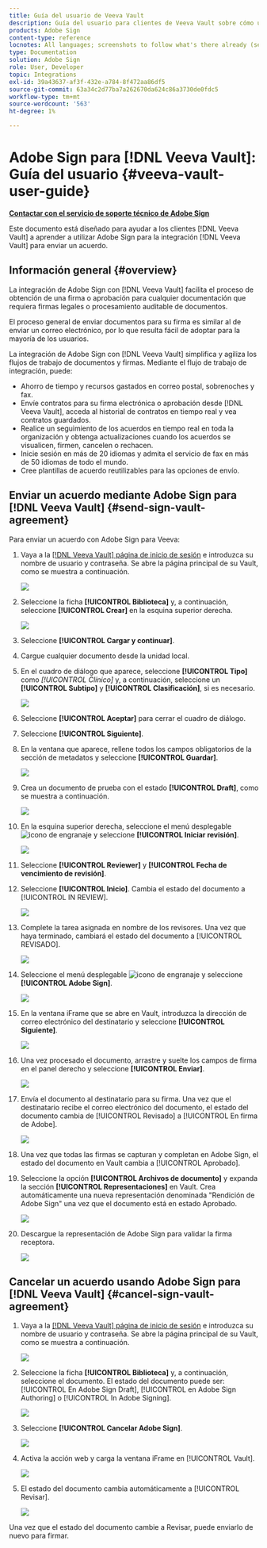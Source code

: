 ```yaml
---
title: Guía del usuario de Veeva Vault
description: Guía del usuario para clientes de Veeva Vault sobre cómo usar la integración de Adobe Sign con Veeva
products: Adobe Sign
content-type: reference
locnotes: All languages; screenshots to follow what's there already (seems there is a mix within a given language version of the article)
type: Documentation
solution: Adobe Sign
role: User, Developer
topic: Integrations
exl-id: 39a43637-af3f-432e-a784-8f472aa86df5
source-git-commit: 63a34c2d77ba7a262670da624c86a3730de0fdc5
workflow-type: tm+mt
source-wordcount: '563'
ht-degree: 1%

---
```


# Adobe Sign para [!DNL Veeva Vault]: Guía del usuario {#veeva-vault-user-guide}

[**Contactar con el servicio de soporte técnico de Adobe Sign**](https://adobe.com/go/adobesign-support-center_es)

Este documento está diseñado para ayudar a los clientes [!DNL Veeva Vault] a aprender a utilizar Adobe Sign para la integración [!DNL Veeva Vault] para enviar un acuerdo.

## Información general {#overview}

La integración de Adobe Sign con [!DNL Veeva Vault] facilita el proceso de obtención de una firma o aprobación para cualquier documentación que requiera firmas legales o procesamiento auditable de documentos.

El proceso general de enviar documentos para su firma es similar al de enviar un correo electrónico, por lo que resulta fácil de adoptar para la mayoría de los usuarios.

La integración de Adobe Sign con [!DNL Veeva Vault] simplifica y agiliza los flujos de trabajo de documentos y firmas. Mediante el flujo de trabajo de integración, puede:

* Ahorro de tiempo y recursos gastados en correo postal, sobrenoches y fax.
* Envíe contratos para su firma electrónica o aprobación desde [!DNL Veeva Vault], acceda al historial de contratos en tiempo real y vea contratos guardados.
* Realice un seguimiento de los acuerdos en tiempo real en toda la organización y obtenga actualizaciones cuando los acuerdos se visualicen, firmen, cancelen o rechacen.
* Inicie sesión en más de 20 idiomas y admita el servicio de fax en más de 50 idiomas de todo el mundo.
* Cree plantillas de acuerdo reutilizables para las opciones de envío.

## Enviar un acuerdo mediante Adobe Sign para [!DNL Veeva Vault] {#send-sign-vault-agreement}

Para enviar un acuerdo con Adobe Sign para Veeva:

1. Vaya a la [[!DNL Veeva Vault] página de inicio de sesión](https://login.veevavault.com/) e introduzca su nombre de usuario y contraseña. Se abre la página principal de su Vault, como se muestra a continuación.

   ![](images/vault-home.png)

1. Seleccione la ficha **[!UICONTROL Biblioteca]** y, a continuación, seleccione **[!UICONTROL Crear]** en la esquina superior derecha.

   ![](images/create-library.png)

1. Seleccione **[!UICONTROL Cargar y continuar]**.

1. Cargue cualquier documento desde la unidad local.

1. En el cuadro de diálogo que aparece, seleccione **[!UICONTROL Tipo]** como *[!UICONTROL Clínico]* y, a continuación, seleccione un **[!UICONTROL Subtipo]** y **[!UICONTROL Clasificación]**, si es necesario.

   ![](images/choose-document-type.png)

1. Seleccione **[!UICONTROL Aceptar]** para cerrar el cuadro de diálogo.

1. Seleccione **[!UICONTROL Siguiente]**.

1. En la ventana que aparece, rellene todos los campos obligatorios de la sección de metadatos y seleccione **[!UICONTROL Guardar]**.

   ![](images/metadata-details.png)

1. Crea un documento de prueba con el estado **[!UICONTROL Draft]**, como se muestra a continuación.

   ![](images/document-draft.png)

1. En la esquina superior derecha, seleccione el menú desplegable ![icono de engranaje](images/icon-gear.png) y seleccione **[!UICONTROL Iniciar revisión]**.

   ![](images/start-review.png)

1. Seleccione **[!UICONTROL Reviewer]** y **[!UICONTROL Fecha de vencimiento de revisión]**.

1. Seleccione **[!UICONTROL Inicio]**. Cambia el estado del documento a [!UICONTROL IN REVIEW].

   ![](images/in-review.png)

1. Complete la tarea asignada en nombre de los revisores. Una vez que haya terminado, cambiará el estado del documento a [!UICONTROL REVISADO].

   ![](images/reviewed-status.png)

1. Seleccione el menú desplegable ![icono de engranaje](images/icon-gear.png) y seleccione **[!UICONTROL Adobe Sign]**.

   ![](images/select-adobe-sign.png)

1. En la ventana iFrame que se abre en Vault, introduzca la dirección de correo electrónico del destinatario y seleccione **[!UICONTROL Siguiente]**.

   ![](images/iframe.png)

1. Una vez procesado el documento, arrastre y suelte los campos de firma en el panel derecho y seleccione **[!UICONTROL Enviar]**.

   ![](images/add-signature-fields.png)

1. Envía el documento al destinatario para su firma. Una vez que el destinatario recibe el correo electrónico del documento, el estado del documento cambia de [!UICONTROL Revisado] a [!UICONTROL En firma de Adobe].

   ![](images/in-adobe-signing.png)

1. Una vez que todas las firmas se capturan y completan en Adobe Sign, el estado del documento en Vault cambia a [!UICONTROL Aprobado].

1. Seleccione la opción **[!UICONTROL Archivos de documento]** y expanda la sección **[!UICONTROL Representaciones]** en Vault. Crea automáticamente una nueva representación denominada &quot;Rendición de Adobe Sign&quot; una vez que el documento está en estado Aprobado.

   ![](images/document-files.png)

1. Descargue la representación de Adobe Sign para validar la firma receptora.

   ![](images/verify-signature.png)

## Cancelar un acuerdo usando Adobe Sign para [!DNL Veeva Vault] {#cancel-sign-vault-agreement}

1. Vaya a la [[!DNL Veeva Vault] página de inicio de sesión](https://login.veevavault.com/) e introduzca su nombre de usuario y contraseña. Se abre la página principal de su Vault, como se muestra a continuación.

   ![](images/vault-home.png)

1. Seleccione la ficha **[!UICONTROL Biblioteca]** y, a continuación, seleccione el documento. El estado del documento puede ser: [!UICONTROL En Adobe Sign Draft], [!UICONTROL en Adobe Sign Authoring] o [!UICONTROL In Adobe Signing].

   ![](images/document-adobe-sign-authoring.png)

1. Seleccione **[!UICONTROL Cancelar Adobe Sign]**.

   ![](images/cancel-document.png)

1. Activa la acción web y carga la ventana iFrame en [!UICONTROL Vault].

   ![](images/cancelled-document.png)

1. El estado del documento cambia automáticamente a [!UICONTROL Revisar].

   ![](images/cancel-reviewed.png)

Una vez que el estado del documento cambie a Revisar, puede enviarlo de nuevo para firmar.
